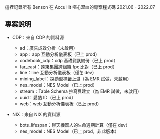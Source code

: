 這裡記錄所有 Benson 在 AccuHit 嘔心瀝血的專案程式碼
2021.06 - 2022.07

## 專案說明
- CDP：來自 CDP 的資料源
  - ad：廣告成效分析（未啟用）
  - app：app 互動分析儀表板（已上 prod）
  - codebook_cdp：cdp 基礎資訊備份（已上 prod）
  - far_east：遠東集團跨組織 fpc 比對（已上 prod）
  - line：line 互動分析儀表板（僅在 dev）
  - mining_label：探勘型標籤上游（為 EMR 試做，未啟用）
  - nes_model：NES Model（已上 prod）
  - stream：Table Schema 抄寫與建立（為 EMR 試做，未啟用）
  - uuid：愛酷 ID（已上 prod）
  - web：web 互動分析儀表板（已上 prod）

- NIX：來自 NIX 的資料源
  - bots_lifespan：聊天機器人的生命週期計算（僅在 dev）
  - nes_model：NES Model（已上 prod，非此版本）
